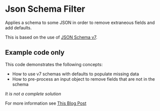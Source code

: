# Json Schema Filter

Applies a schema to some JSON in order to remove extraneous fields and add defaults.

This is based on the use of [JSON Schema v7](https://json-schema.org/draft-07/json-schema-release-notes.html).

## Example code only

This code demonstrates the following concepts:

- How to use v7 schemas with defaults to populate missing data
- How to pre-process an input object to remove fields that are not in the schema

*It is not a complete solution*

For more information see [This Blog Post](https://codingcraftsman.wordpress.com/?p=1446)
